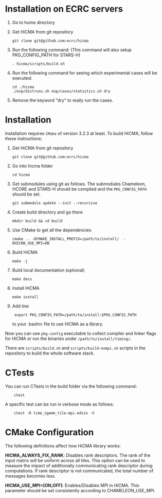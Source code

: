 # Installation on ECRC servers

1.  Go to home directory

2.  Get HiCMA from git repository

        git clone git@github.com:ecrc/hicma

3.  Run the following command: (This command will also setup PKG_CONFIG_PATH for STARS-H)

        . hicma/scripts/build.sh

4.  Run the following command for seeing which experimental cases will be executed:
    
        cd ./hicma
        ./exp/distruns.sh exp/cases/statistics.sh dry

5.  Remove the keyword "dry" to really run the cases.

# Installation

Installation requires `CMake` of version 3.2.3 at least. To build HiCMA,
follow these instructions:

1.  Get HiCMA from git repository

        git clone git@github.com:ecrc/hicma


2.  Go into hicma folder

        cd hicma

3.  Get submodules using git as follows. The submodules Chameleon, HCORE and STARS-H should be compiled and the `PKG_CONFIG_PATH` should be set.

        git submodule update --init --recursive

4.  Create build directory and go there

        mkdir build && cd build

5.  Use CMake to get all the dependencies

        cmake .. -DCMAKE_INSTALL_PREFIX=/path/to/install/  -DHICMA_USE_MPI=ON

6.  Build HiCMA

        make -j

7.  Build local documentation (optional)

        make docs

8.  Install HiCMA

        make install

9. Add line

        export PKG_CONFIG_PATH=/path/to/install:$PKG_CONFIG_PATH

    to your .bashrc file to use HiCMA as a library.

Now you can use `pkg-config` executable to collect compiler and linker flags for HiCMA or run the binaries under `/path/to/install/timing/`.

There are `scripts/build.sh` and `scripts/build-nompi.sh` scripts in the repository to build the whole software stack.

# CTests

You can run CTests in the build folder via the following command:

        ctest

A specific test can be run in verbose mode as follows:

        ctest -R time_zgemm_tile-mpi-edsin -V

# CMake Configuration

The following definitions affect how HiCMA library works:

**HICMA_ALWAYS_FIX_RANK**: Disables rank descriptors. The rank of the input matrix will be uniform 
across all tiles. This option can be used to measure the impact of additionally 
communicating rank descriptor during computations. If rank descriptor is not communicated, 
the total number of messages becomes less.

**HICMA_USE_MPI=[ON,OFF]**: Enables/Disables MPI in HiCMA. This parameter should be set consistently 
according to CHAMELEON_USE_MPI.

